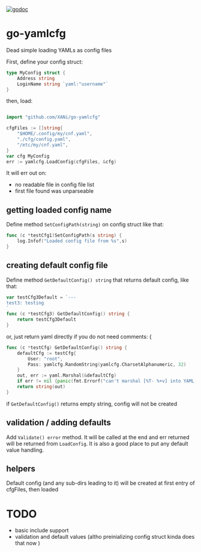 [![godoc](http://img.shields.io/badge/godoc-reference-blue.svg?style=flat)](https://godoc.org/github.com/XANi/go-yamlcfg)


# go-yamlcfg

Dead simple loading YAMLs as config files

First, define your config struct:

```go
type MyConfig struct {
    Address string
    LoginName string `yaml:"username"`
}
```

then, load:

```go

import "github.com/XANi/go-yamlcfg"

cfgFiles := []string{
    "$HOME/.config/my/cnf.yaml",
    "./cfg/config.yaml",
    "/etc/my/cnf.yaml",
}
var cfg MyConfig
err := yamlcfg.LoadConfig(cfgFiles, &cfg)
```

It will err out on:

* no readable file in config file list
* first file found was unparseable

## getting loaded config name

Define method `SetConfigPath(string)` on config struct like that:

```go
func (c *testCfg1)SetConfigPath(s string) {
	log.Infof("Loaded config file from %s",s)
}
```

## creating default config file

Define method `GetDefaultConfig() string` that returns default config, like that:

```go
var testCfg3Default = `---
test3: testing
`
func (c *testCfg3) GetDefaultConfig() string {
    return testCfg3Default
}
```

or, just return yaml directly if you do not need comments: {

```go
func (c *testCfg) GetDefaultConfig() string {
	defaultCfg := testCfg{
		User: "root",
		Pass: yamlcfg.RandomString(yamlcfg.CharsetAlphanumeric, 32)
	}
	out, err := yaml.Marshal(&defaultCfg)
	if err != nil {panic(fmt.Errorf("can't marshal [%T- %+v] into YAML: %s",defaultCfg,defaultCfg,err))}
	return string(out)
}
```

if `GetDefaultConfig()` returns empty string, config will not be created

## validation / adding defaults

Add `Validate() error` method. It will be called at the end and err returned will be returned from `LoadConfig`. 
It is also a good place to put any default value handling.


## helpers

Default config (and any sub-dirs leading to it) will be created at first entry of cfgFiles, then loaded

# TODO

* basic include support
* validation and default values (altho preinializing config struct kinda does that now )
